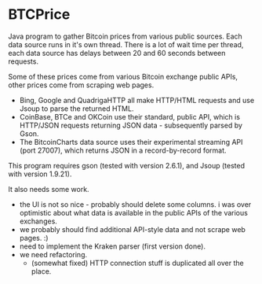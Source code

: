 # BTCPrice
Java program to gather Bitcoin prices from various public sources.  Each data source runs in it's own thread.
There is a lot of wait time per thread, each data source has delays between 20 and 60 seconds between requests.

Some of these prices come from various Bitcoin exchange public APIs, other prices come from scraping web pages.
* Bing, Google and QuadrigaHTTP all make HTTP/HTML requests and use Jsoup to parse the returned HTML.
* CoinBase, BTCe and OKCoin use their standard, public API, which is HTTP/JSON requests returning JSON data - subsequently parsed by Gson.
* The BitcoinCharts data source uses their experimental streaming API (port 27007), which returns JSON in a record-by-record format.

This program requires gson (tested with version 2.6.1), and Jsoup (tested with version 1.9.21).

It also needs some work.  
* the UI is not so nice - probably should delete some columns.  i was over optimistic about what data is available in the public APIs of the various exchanges.
* we probably should find additional API-style data and not scrape web pages.  :)
* need to implement the Kraken parser (first version done).
* we need refactoring.
  * (somewhat fixed) HTTP connection stuff is duplicated all over the place.
